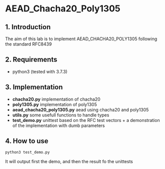 # AEAD_Chacha20_Poly1305

## 1. Introduction

The aim of this lab is to implement AEAD_CHACHA20_POLY1305 following the standard RFC8439

## 2. Requirements
- python3 (tested with 3.7.3)

## 3. Implementation

- __chacha20.py__ implementation of chacha20
- __poly1305.py__ implementation of poly1305
- __aead_chacha20_poly1305.py__ aead using chacha20 and poly1305
- __utils.py__ some usefull functions to handle types
- __test_demo.py__ unittest based on the RFC test vectors + a demonstration of the implementation with dumb parameters

## 4. How to use

```
python3 test_demo.py
```
It will output first the demo, and then the result fo the unittests
